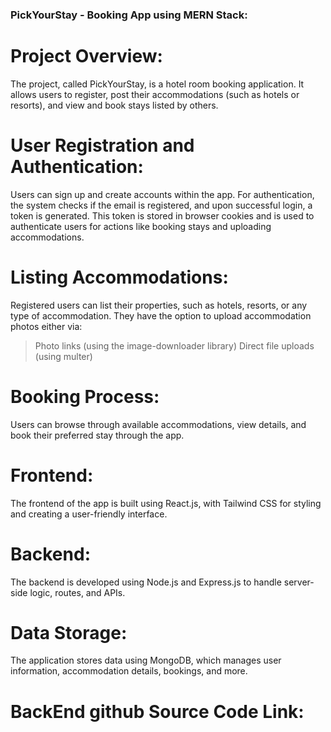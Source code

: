 ### PickYourStay - Booking App using MERN Stack:

# Project Overview:
The project, called PickYourStay, is a hotel room booking application. It allows users to register, post their accommodations (such as hotels or resorts), and view and book stays listed by others.

# User Registration and Authentication:
Users can sign up and create accounts within the app. For authentication, the system checks if the email is registered, and upon successful login, a token is generated. This token is stored in browser cookies and is used to authenticate users for actions like booking stays and uploading accommodations.

# Listing Accommodations:
Registered users can list their properties, such as hotels, resorts, or any type of accommodation. They have the option to upload accommodation photos either via:

> Photo links (using the image-downloader library)
> Direct file uploads (using multer)

# Booking Process:
Users can browse through available accommodations, view details, and book their preferred stay through the app.

# Frontend:
The frontend of the app is built using React.js, with Tailwind CSS for styling and creating a user-friendly interface.

# Backend:
The backend is developed using Node.js and Express.js to handle server-side logic, routes, and APIs.

# Data Storage:
The application stores data using MongoDB, which manages user information, accommodation details, bookings, and more.

# BackEnd github Source Code Link: 